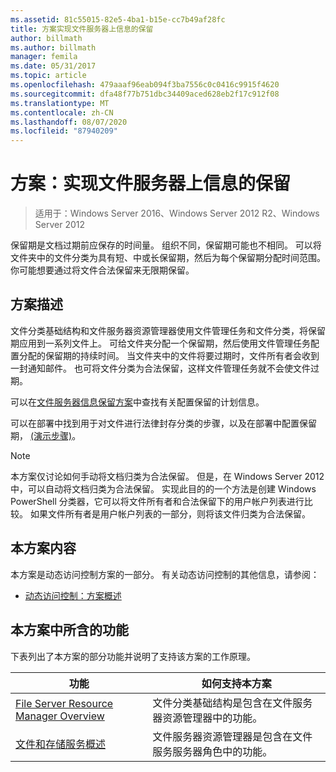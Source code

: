 ```yaml
---
ms.assetid: 81c55015-82e5-4ba1-b15e-cc7b49af28fc
title: 方案实现文件服务器上信息的保留
author: billmath
ms.author: billmath
manager: femila
ms.date: 05/31/2017
ms.topic: article
ms.openlocfilehash: 479aaaf96eab094f3ba7556c0c0416c9915f4620
ms.sourcegitcommit: dfa48f77b751dbc34409aced628eb2f17c912f08
ms.translationtype: MT
ms.contentlocale: zh-CN
ms.lasthandoff: 08/07/2020
ms.locfileid: "87940209"
---
```

# <a name="scenario-implement-retention-of-information-on-file-servers"></a>方案：实现文件服务器上信息的保留

>适用于：Windows Server 2016、Windows Server 2012 R2、Windows Server 2012

保留期是文档过期前应保存的时间量。 组织不同，保留期可能也不相同。 可以将文件夹中的文件分类为具有短、中或长保留期，然后为每个保留期分配时间范围。 你可能想要通过将文件合法保留来无限期保留。

## <a name="scenario-description"></a><a name="BKMK_OVER"></a>方案描述
文件分类基础结构和文件服务器资源管理器使用文件管理任务和文件分类，将保留期应用到一系列文件上。 可给文件夹分配一个保留期，然后使用文件管理任务配置分配的保留期的持续时间。 当文件夹中的文件将要过期时，文件所有者会收到一封通知邮件。 也可将文件分类为合法保留，这样文件管理任务就不会使文件过期。

可以在[文件服务器信息保留方案](assetId:///edf13190-7077-455a-ac01-f534064a9e0c)中查找有关配置保留的计划信息。

可以在部署中找到用于对文件进行法律封存分类的步骤，以及在部署中配置保留期， [&#40;演示步骤&#41;](Deploy-Implementing-Retention-of-Information-on-File-Servers--Demonstration-Steps-.md)。

> [!NOTE]
> 本方案仅讨论如何手动将文档归类为合法保留。 但是，在 Windows Server 2012 中，可以自动将文档归类为合法保留。 实现此目的的一个方法是创建 Windows PowerShell 分类器，它可以将文件所有者和合法保留下的用户帐户列表进行比较。 如果文件所有者是用户帐户列表的一部分，则将该文件归类为合法保留。

## <a name="in-this-scenario"></a>本方案内容
本方案是动态访问控制方案的一部分。 有关动态访问控制的其他信息，请参阅：

-   [动态访问控制：方案概述](Dynamic-Access-Control--Scenario-Overview.md)

## <a name="features-included-in-this-scenario"></a><a name="BKMK_NEW"></a>本方案中所含的功能
下表列出了本方案的部分功能并说明了支持该方案的工作原理。

|功能|如何支持本方案|
|-----------|---------------------------------|
|[File Server Resource Manager Overview](/previous-versions/windows/it-pro/windows-server-2012-R2-and-2012/hh831701(v=ws.11))|文件分类基础结构是包含在文件服务器资源管理器中的功能。|
|[文件和存储服务概述](/previous-versions/windows/it-pro/windows-server-2012-R2-and-2012/hh831487(v=ws.11))|文件服务器资源管理器是包含在文件服务服务器角色中的功能。|


